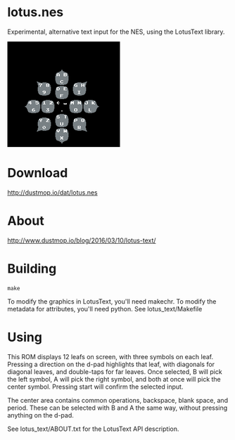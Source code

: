 # lotus.nes

Experimental, alternative text input for the NES, using the LotusText library.

![Hello LotusText](https://github.com/dustmop/lotus/raw/master/img/lotus-hello.gif?raw=true)

# Download

http://dustmop.io/dat/lotus.nes


# About

http://www.dustmop.io/blog/2016/03/10/lotus-text/


# Building

    make

To modify the graphics in LotusText, you'll need makechr. To modify the metadata for attributes, you'll need python. See lotus_text/Makefile


# Using

This ROM displays 12 leafs on screen, with three symbols on each leaf. Pressing a direction on the d-pad highlights that leaf, with diagonals for diagonal leaves, and double-taps for far leaves. Once selected, B will pick the left symbol, A will pick the right symbol, and both at once will pick the center symbol. Pressing start will confirm the selected input.

The center area contains common operations, backspace, blank space, and period. These can be selected with B and A the same way, without pressing anything on the d-pad.

See lotus_text/ABOUT.txt for the LotusText API description.
